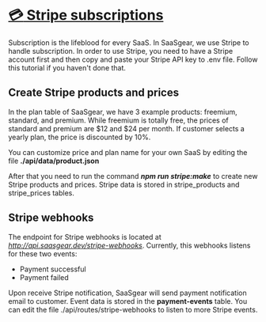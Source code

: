 # [:credit_card: Stripe subscriptions](https://github.com/JSLancerTeam/saasgear/docs/stripe.md)
Subscription is the lifeblood for every SaaS. In SaaSgear, we use Stripe to handle subscription. In order to use Stripe, you need to have a Stripe account first and then copy and paste your Stripe API key to .env file. Follow this tutorial if you haven't done that.

## Create Stripe products and prices

In the plan table of SaaSgear, we have 3 example products: freemium, standard, and premium. While freemium is totally free, the prices of standard and premium are $12 and $24 per month. If customer selects a yearly plan, the price is discounted by 10%.

You can customize price and plan name for your own SaaS by editing the file **./api/data/product.json**

After that you need to run the command ***npm run stripe:make*** to create new Stripe products and prices. Stripe data is stored in stripe_products and stripe_prices tables.

## Stripe webhooks

The endpoint for Stripe webhooks is located at *http://api.saasgear.dev/stripe-webhooks*. Currently, this webhooks listens for these two events:

- Payment successful
- Payment failed

Upon receive Stripe notification, SaaSgear will send payment notification email to customer. Event data is stored in the **payment-events** table. You can edit the file ./api/routes/stripe-webhooks to listen to more Stripe events.

